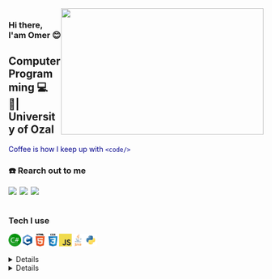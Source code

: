 <img src="https://media.giphy.com/media/MCpcmkCSqcCQWjWfOB/giphy.gif" align="right" width="400" height="250">

### Hi there, I'am Omer :blush:


## Computer Programming :computer: :muscle:| University of Ozal 

<font color="darkblue" > Coffee  is how I keep up with `<code/>`</font>
### :phone: Rearch out to me


[<img  width="22" src="https://cdn.jsdelivr.net/npm/simple-icons@v6/icons/youtube.svg" align="left"/>][youtube]
[<img  width="22" src="https://cdn.jsdelivr.net/npm/simple-icons@v6/icons/instagram.svg" align="left"/>][instagram]
[<img  width="22" src="https://cdn.jsdelivr.net/npm/simple-icons@v6/icons/linkedin.svg" align="left"/>][Linkedin]
<br/>
<br/>

### Tech I use
<img src="https://raw.githubusercontent.com/github/explore/80688e429a7d4ef2fca1e82350fe8e3517d3494d/topics/csharp/csharp.png" width="25" height="25"><img src="https://raw.githubusercontent.com/github/explore/80688e429a7d4ef2fca1e82350fe8e3517d3494d/topics/c/c.png" width="25" height="25"><img src="https://raw.githubusercontent.com/github/explore/80688e429a7d4ef2fca1e82350fe8e3517d3494d/topics/html/html.png" width="25" height="25"><img src="https://raw.githubusercontent.com/github/explore/80688e429a7d4ef2fca1e82350fe8e3517d3494d/topics/css/css.png" width="25" height="25"><img src="https://raw.githubusercontent.com/github/explore/80688e429a7d4ef2fca1e82350fe8e3517d3494d/topics/javascript/javascript.png" width="25" height="25"><img src="https://raw.githubusercontent.com/github/explore/80688e429a7d4ef2fca1e82350fe8e3517d3494d/topics/java/java.png" width="25" height="25"><img src="https://raw.githubusercontent.com/github/explore/80688e429a7d4ef2fca1e82350fe8e3517d3494d/topics/python/python.png" width="25" height="25">









<details>
<summery >:bulb: Github Stats</summery>
<img src="https://github-readme-stats.vercel.app/api?username=Omer-jpg0&theme=radical">
</details>
<details>
<summery >:bulb: Most Language Summary</summery>
<img src="https://github-readme-stats.vercel.app/api/top-langs/?username=anuraghazra&layout=compact">
</details>





[youtube]:https://www.youtube.com/channel/UCxe2orQ1fHB_YoUqPVKlOQA
[instagram]:https://www.instagram.com/omerarslan.jpg/
[Linkedin]:https://www.linkedin.com/in/%C3%B6mer-arslan-151491225/
